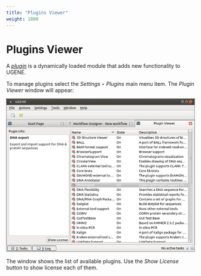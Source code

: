 ```yaml
---
title: "Plugins Viewer"
weight: 1800
---
```



# Plugins Viewer

A [_plugin_](http://ugene.unipro.ru/documentation/manual/basic_functions/ugene_terminology.html#term-plugin) is a dynamically loaded module that adds new functionality to UGENE.

To manage plugins select the _Settings ‣ Plugins_ main menu item. The _Plugin Viewer_ window will appear:


![](/images/65929331/65929332.jpg)

The window shows the list of available plugins. Use the _Show License_ button to show license each of them.
